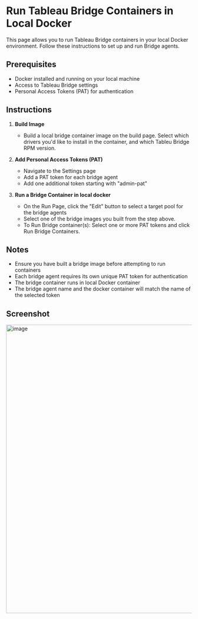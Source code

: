 # Run Tableau Bridge Containers in Local Docker

This page allows you to run Tableau Bridge containers in your local Docker environment. Follow these instructions to set up and run Bridge agents.

## Prerequisites
- Docker installed and running on your local machine
- Access to Tableau Bridge settings
- Personal Access Tokens (PAT) for authentication

## Instructions

1. **Build Image**
   - Build a local bridge container image on the build page. Select which drivers you'd like to install in the container, and which Tableu Bridge RPM version.

2. **Add Personal Access Tokens (PAT)**
   - Navigate to the Settings page
   - Add a PAT token for each bridge agent
   - Add one additional token starting with "admin-pat"

3. **Run a Bridge Container in local docker**
   - On the Run Page, click the "Edit" button to select a target pool for the bridge agents
   - Select one of the bridge images you built from the step above.
   - To Run Bridge container(s): Select one or more PAT tokens and click Run Bridge Containers. 


## Notes
- Ensure you have built a bridge image before attempting to run containers
- Each bridge agent requires its own unique PAT token for authentication
- The bridge container runs in local Docker container
- The bridge agent name and the docker container will match the name of the selected token

## Screenshot
<img width="783" alt="image" src="https://github.com/user-attachments/assets/9eca175b-feae-4d57-af27-d2bbae06e157" />

